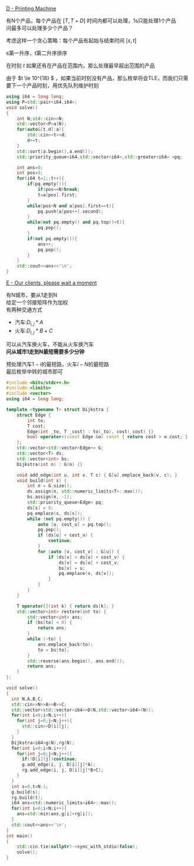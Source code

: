 [D - Printing Machine](https://atcoder.jp/contests/abc325/tasks/abc325_d)

有N个产品，每个产品在 $[T,T+D]$ 时间内都可以处理，1s只能处理1个产品  
问最多可以处理多少个产品？  

考虑这样一个贪心策略：每个产品有起始与结束时间 $[s,t]$  

s第一升序，t第二升序排序  

在时刻 $t$  如果还有在产品在范围内，那么处理最早超出范围的产品  

由于  $t \le 10^{18} $  ，如果当前时刻没有产品，那么枚举将会TLE，而我们只需要下一个产品时刻，用优先队列维护时刻  


```cpp
using i64 = long long;
using P=std::pair<i64,i64>;
void solve()
{
    int N;std::cin>>N;
    std::vector<P>a(N);
    for(auto&[t,d]:a){
        std::cin>>t>>d;
        d+=t;
    }
    std::sort(a.begin(),a.end());
    std::priority_queue<i64,std::vector<i64>,std::greater<i64> >pq;

    int ans=0;
    int pos=0;
    for(i64 t=1;;t++){
        if(pq.empty()){
            if(pos==N)break;
            t=a[pos].first;
        }
        while(pos<N and a[pos].first==t){
            pq.push(a[pos++].second);
        }
        while(not pq.empty() and pq.top()<t){
            pq.pop();
        }
        if(not pq.empty()){
            ans++;
            pq.pop();
        }
    }
    std::cout<<ans<<'\n';
}
```


[E - Our clients, please wait a moment](https://atcoder.jp/contests/abc325/tasks/abc325_e)

有N城市，要从1走到N  
给定一个邻接矩阵作为加权  
有两种交通方式  

- 汽车:$D_{i,j}*A$
- 火车:$D_{i,j}*B+C$

可以从汽车换火车，不能从火车换汽车  
**问从城市1走到N最短需要多少分钟**

预处理汽车$1-i$的最短路，火车$i-N$的最短路   
最后枚举中转的城市即可

```cpp
#include <bits/stdc++.h>
#include <limits>
#include <vector>
using i64 = long long;

template <typename T> struct Dijkstra {
    struct Edge {
        int to;
        T cost;
        Edge(int _to, T _cost) : to(_to), cost(_cost) {}
        bool operator<(const Edge &o) const { return cost > o.cost; }
    };
    std::vector<std::vector<Edge>> G;
    std::vector<T> ds;
    std::vector<int> bs;
    Dijkstra(int n) : G(n) {}

    void add_edge(int u, int v, T c) { G[u].emplace_back(v, c); }
    void build(int s) {
        int n = G.size();
        ds.assign(n, std::numeric_limits<T>::max());
        bs.assign(n, -1);
        std::priority_queue<Edge> pq;
        ds[s] = 0;
        pq.emplace(s, ds[s]);
        while (not pq.empty()) {
            auto [u, cost_u] = pq.top();
            pq.pop();
            if (ds[u] < cost_u) {
                continue;
            }
            for (auto [v, cost_v] : G[u]) {
                if (ds[v] > ds[u] + cost_v) {
                    ds[v] = ds[u] + cost_v;
                    bs[v] = u;
                    pq.emplace(v, ds[v]);
                }
            }
        }
    }

    T operator[](int k) { return ds[k]; }
    std::vector<int> restore(int to) {
        std::vector<int> ans;
        if (bs[to] < 0) {
            return ans;
        }
        while (~to) {
            ans.emplace_back(to);
            to = bs[to];
        }
        std::reverse(ans.begin(), ans.end());
        return ans;
    }
};

void solve()
{
  int N,A,B,C;
  std::cin>>N>>A>>B>>C;
  std::vector<std::vector<i64>>D(N,std::vector<i64>(N));
  for(int i=0;i<N;i++){
    for(int j=0;j<N;j++){
      std::cin>>D[i][j];
    }
  }
  Dijkstra<i64>g(N),rg(N);
  for(int i=0;i<N;i++){
    for(int j=0;j<N;j++){
      if(!D[i][j])continue;
      g.add_edge(i, j, D[i][j]*A);
      rg.add_edge(i, j, D[i][j]*B+C);
    }
  }
  int s=0,t=N-1;
  g.build(s);
  rg.build(t);
  i64 ans=std::numeric_limits<i64>::max();
  for(int i=0;i<N;i++){
    ans=std::min(ans,g[i]+rg[i]);
  }
  std::cout<<ans<<'\n';
}
int main()
{
    std::cin.tie(nullptr)->sync_with_stdio(false);
    solve();
}
```